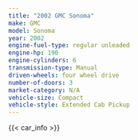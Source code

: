 ```yaml
---
title: "2002 GMC Sonoma"
make: GMC
model: Sonoma
year: 2002
engine-fuel-type: regular unleaded
engine-hp: 190
engine-cylinders: 6
transmission-type: Manual
driven-wheels: four wheel drive
number-of-doors: 3
market-category: N/A
vehicle-size: Compact
vehicle-style: Extended Cab Pickup
---
```


{{< car_info >}}
